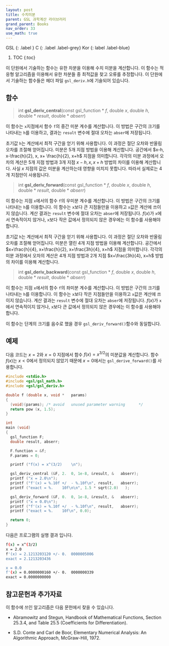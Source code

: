 ```yaml
---
layout: post
title: 수치미분
parent: GSL 과학계산 라이브러리
grand_parent: Books
nav_order: 33
use_math: true
---
```


GSL
{: .label }
C
{: .label .label-grey}
Kor
{: label .label-blue}

1. TOC
{:toc}

이 단원에서 기술하는 함수는 유한 차분을 이용해 수치 미분을 계산합니다. 이 함수는 적응형 알고리즘을 이용해서 유한 차분들 중 최적값을 찾고 오류를 추정합니다. 이 단원에서 기술하는 함수들은 헤더 파일 `gsl_deriv.h`에 기술되어 있습니다.

## 함수

>int **gsl_deriv_central**(const gsl_function * *f*, double *x*, double *h*, double * *result*, double * *abserr*)


이 함수는 `x`지점에서 함수 `f`의 중간 미분 계수를 계산합니다. 이 방법은 구간의 크기를 나타내는 `h`를 이용하고, 결과는 `result` 변수에 절대 오차는 `abser`에 저장됩니다.

초기값 `h`는 계산에서 최적 구간을 얻기 위해 사용합니다. 이 과정은 절단 오차와 반올림 오차를 조절해 얻어집니다.   미분은 5개 지점 방법을 이용해 계산합니다. 공간에서 $x-h, x-\frac{h}{2}, x, x+ \frac{h}{2}, x+h$ 지점을 의미합니다. 각각의 미분 과정에서 오차의 계산은 5개 지점 방법과 3개 지점 $x-h, x, x+h$ 방법의 차이를 이용해 계산합니다. 사실 $x$ 지점의 값은 미분을 계산하는데 영향을 미치지 못합니다. 따라서 실제로는 4개 지점만이 사용됩니다.


>int **gsl_deriv_forward**(const gsl_function * *f*, double *x*, double *h*, double * *result*, double * *abserr*)

이 함수는 지점 `x`에서의 함수 `f`의 우미분 계수를 계산합니다. 이 방법은 구간의 크기를 나타내는 `h`를 이용합니다. 이 함수는 `x`보다 큰 지점들만을 이용하고 `x`값은 계산에 쓰이지 않습니다. 계산 결과는 `result` 변수에 절대 오차는 `abser`에 저장됩니다. $f(x)$가 `x`에서 연속적이지 않거나, `x`보다 작은 값에서 정의되지 않은 경우에는 이 함수를 사용해야 합니다.


초기값 `h`는 계산에서 최적 구간을 얻기 위해 사용합니다. 이 과정은 절단 오차와 반올림 오차를 조절해 얻어집니다.   미분은 열린 4개 지점 방법을 이용해 계산합니다. 공간에서 $x+\frac{h}{4}, x+\frac{h}{2}, x+\frac{3h}{4}, x+h$ 지점을 의미합니다. 각각의 미분 과정에서 오차의 계산은 4개 지점 방법과 2개 지점 $x+\frac{3h}{4}, x+h$ 방법의 차이를 이용해 계산합니다. 


>int **gsl_deriv_backward**(const gsl_function * *f*, double *x*, double *h*, double * *result*, double * *abserr*)



이 함수는 지점 `x`에서의 함수 `f`의 좌미분 계수를 계산합니다. 이 방법은 구간의 크기를 나타내는 `h`를 이용합니다. 이 함수는 `x`보다 작은 지점들만을 이용하고 `x`값은 계산에 쓰이지 않습니다. 계산 결과는 `result` 변수에 절대 오차는 `abser`에 저장됩니다. $f(x)$가 `x`에서 연속적이지 않거나, `x`보다 큰 값에서 정의되지 않은 경우에는 이 함수를 사용해야 합니다.


이 함수는 단계의 크기를 음수로 했을 경우 `gsl_deriv_forward()`함수와 동일합니다.


## 예제
다음 코드는 $x=2$와 $x=0$ 지점에서 함수 $f(x) = x^{3/2}$의 미분값을 계산합니다. 함수 $f(x)$는 $x<0$에서 정의되지 않았기 때문에 $x=0$에서는 `gsl_derive_forward()`를 사용합니다.

```C
#include <stdio.h>
#include <gsl/gsl_math.h>
#include <gsl/gsl_deriv.h>

double f (double x, void *   params)
{
  (void)(params); /* avoid   unused parameter warning      */
  return pow (x, 1.5);
}

int
main (void)
{
  gsl_function F;
  double result, abserr;

  F.function = &f;
  F.params = 0;

  printf ("f(x) = x^(3/2)    \n");

  gsl_deriv_central (&F, 2.  0, 1e-8, &result, &   abserr);
  printf ("x = 2.0\n");
  printf ("f'(x) = %.10f +/  - %.10f\n", result,   abserr);
  printf ("exact = %.    10f\n\n", 1.5 * sqrt(2.0)   );

  gsl_deriv_forward (&F, 0.  0, 1e-8, &result, &   abserr);
  printf ("x = 0.0\n");
  printf ("f'(x) = %.10f +/  - %.10f\n", result,   abserr);
  printf ("exact = %.    10f\n", 0.0);

  return 0;
}
```

다음은 프로그램의 실행 결과 입니다.

```bash
f(x) = x^(3/2)
x = 2.0
f'(x) = 2.1213203120 +/- 0.  0000005006
exact = 2.1213203436

x = 0.0
f'(x) = 0.0000000160 +/- 0.  0000000339
exact = 0.0000000000
```
     
## 참고문헌과 추가자료
이 함수에 쓰인 알고리즘은 다음 문헌에서 찾을 수 있습니다.

- Abramowitz and Stegun, Handbook of Mathematical Functions, Section 25.3.4, and Table 25.5 (Coefficients for Differentiation).

- S.D. Conte and Carl de Boor, Elementary Numerical Analysis: An Algorithmic Approach, McGraw-Hill, 1972.



